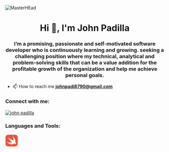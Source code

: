 ![MasterHEad](https://media-exp1.licdn.com/dms/image/C5616AQHrnsSrB6gt8w/profile-displaybackgroundimage-shrink_350_1400/0/1614356198379?e=1673481600&v=beta&t=mvVZGC5AVlZ1FkJWbNZxCCuQDHQMLPfU-QUxeQGlQCI)
<h1 align="center">Hi 👋, I'm John Padilla</h1>
<h3 align="center">I’m a promising, passionate and self-motivated software developer who is continuously learning and growing. seeking a challenging position where my technical, analytical and problem-solving skills that can be a value addition for the profitable growth of the organization and help me achieve personal goals.</h3>

- 📫 How to reach me **johnpadi8790@gmail.com**

<h3 align="left">Connect with me:</h3>
<p align="left">
<a href="https://linkedin.com/in/john padilla" target="blank"><img align="center" src="https://raw.githubusercontent.com/rahuldkjain/github-profile-readme-generator/master/src/images/icons/Social/linked-in-alt.svg" alt="john padilla" height="30" width="40" /></a>
</p>

<h3 align="left">Languages and Tools:</h3>
<p align="left"> <a href="https://developer.apple.com/swift/" target="_blank" rel="noreferrer"> <img src="https://raw.githubusercontent.com/devicons/devicon/master/icons/swift/swift-original.svg" alt="swift" width="40" height="40"/> </a> </p>

